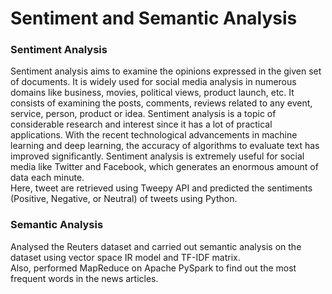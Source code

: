 # Sentiment and Semantic Analysis

### Sentiment Analysis
Sentiment analysis aims to examine the opinions expressed in the given set of documents. It is widely used for social media analysis in numerous domains like business, movies, political views, product launch, etc. It consists of examining the posts, comments, reviews related to any event, service, person, product or idea. Sentiment analysis is a topic of considerable research and interest since it has a lot of practical applications. With the recent technological advancements in machine learning and deep learning, the accuracy of algorithms to evaluate text has improved significantly. Sentiment analysis is extremely useful for social media like Twitter and Facebook, which generates an enormous amount of data each minute. <br/> Here, tweet are retrieved using Tweepy API and predicted the sentiments (Positive, Negative, or Neutral) of tweets using Python.

### Semantic Analysis
Analysed the Reuters dataset and carried out semantic analysis on the dataset using vector space IR model and TF-IDF matrix. <br/> Also, performed MapReduce on Apache PySpark to find out the most frequent words in the news articles.
